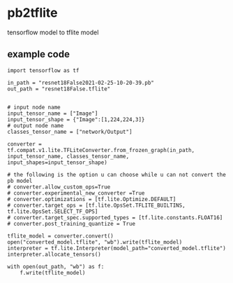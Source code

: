 # pb2tflite
tensorflow model to tflite model

## example code

    import tensorflow as tf

    in_path = "resnet18False2021-02-25-10-20-39.pb"
    out_path = "resnet18False.tflite"


    # input node name
    input_tensor_name = ["Image"]
    input_tensor_shape = {"Image":[1,224,224,3]}
    # output node name
    classes_tensor_name = ["network/Output"]

    converter = tf.compat.v1.lite.TFLiteConverter.from_frozen_graph(in_path, input_tensor_name, classes_tensor_name, input_shapes=input_tensor_shape)

    # the following is the option u can choose while u can not convert the pb model
    # converter.allow_custom_ops=True
    # converter.experimental_new_converter =True
    # converter.optimizations = [tf.lite.Optimize.DEFAULT]
    # converter.target_ops = [tf.lite.OpsSet.TFLITE_BUILTINS, tf.lite.OpsSet.SELECT_TF_OPS]
    # converter.target_spec.supported_types = [tf.lite.constants.FLOAT16]
    # converter.post_training_quantize = True

    tflite_model = converter.convert()
    open("converted_model.tflite", "wb").write(tflite_model)
    interpreter = tf.lite.Interpreter(model_path="converted_model.tflite")
    interpreter.allocate_tensors()

    with open(out_path, "wb") as f:
        f.write(tflite_model)
